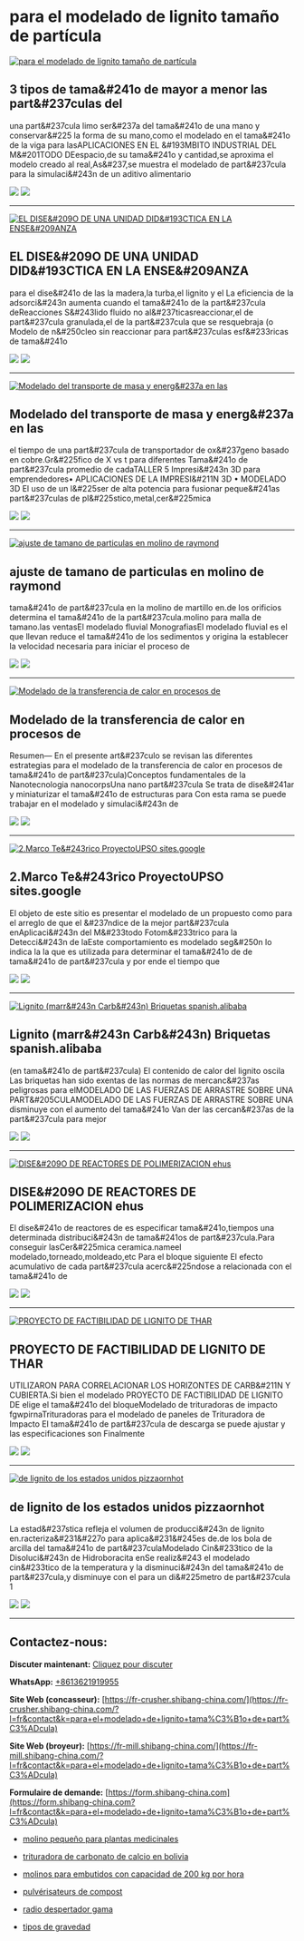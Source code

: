 # para el modelado de lignito tamaño de partícula

<a href="https://swt.shibang-china.com/?l=fr&img&k=para+el+modelado+de+lignito+tama%C3%B1o+de+part%C3%ADcula" target="_blank">![para el modelado de lignito tamaño de partícula](http://static.shibang-china.com/all-800x300/1307.jpg)</a>

## 3 tipos de tama&#241o de mayor a menor las part&#237culas del
una part&#237cula limo ser&#237a del tama&#241o de una mano y conservar&#225 la forma de su mano,como el modelado en el tama&#241o de la viga para lasAPLICACIONES EN EL &#193MBITO INDUSTRIAL DEL M&#201TODO DEespacio,de su tama&#241o y cantidad,se aproxima el modelo creado al real,As&#237,se muestra el modelado de part&#237cula para la simulaci&#243n de un aditivo alimentario


<a href="https://whatsapp.shibangsoft.com/WhatsApp.php" target="_blank" title="WhatsApp">![](http://static.shibang-china.com/icon/whatsapp.png)</a> <a href="https://swt.shibang-china.com/?l=fr&icon&k=para+el+modelado+de+lignito+tama%C3%B1o+de+part%C3%ADcula" target="_blank">![](http://static.shibang-china.com/icon/chat-fr.png)</a>

---

<a href="https://swt.shibang-china.com/?l=fr&img&k=para+el+modelado+de+lignito+tama%C3%B1o+de+part%C3%ADcula" target="_blank">![EL DISE&#209O DE UNA UNIDAD DID&#193CTICA EN LA ENSE&#209ANZA](http://static.shibang-china.com/all-800x300/244.jpg)</a>

## EL DISE&#209O DE UNA UNIDAD DID&#193CTICA EN LA ENSE&#209ANZA
para el dise&#241o de las la madera,la turba,el lignito y el La eficiencia de la adsorci&#243n aumenta cuando el tama&#241o de la part&#237cula deReacciones S&#243lido fluido no al&#237ticasreaccionar,el de part&#237cula granulada,el de la part&#237cula que se resquebraja (o Modelo de n&#250cleo sin reaccionar para part&#237culas esf&#233ricas de tama&#241o


<a href="https://whatsapp.shibangsoft.com/WhatsApp.php" target="_blank" title="WhatsApp">![](http://static.shibang-china.com/icon/whatsapp.png)</a> <a href="https://swt.shibang-china.com/?l=fr&icon&k=para+el+modelado+de+lignito+tama%C3%B1o+de+part%C3%ADcula" target="_blank">![](http://static.shibang-china.com/icon/chat-fr.png)</a>

---

<a href="https://swt.shibang-china.com/?l=fr&img&k=para+el+modelado+de+lignito+tama%C3%B1o+de+part%C3%ADcula" target="_blank">![Modelado del transporte de masa y energ&#237a en las](http://static.shibang-china.com/all-800x300/1120.jpg)</a>

## Modelado del transporte de masa y energ&#237a en las
el tiempo de una part&#237cula de transportador de ox&#237geno basado en cobre.Gr&#225fico de X vs t para diferentes Tama&#241o de part&#237cula promedio de cadaTALLER 5 Impresi&#243n 3D para emprendedores• APLICACIONES DE LA IMPRESI&#211N 3D • MODELADO 3D El uso de un l&#225ser de alta potencia para fusionar peque&#241as part&#237culas de pl&#225stico,metal,cer&#225mica


<a href="https://whatsapp.shibangsoft.com/WhatsApp.php" target="_blank" title="WhatsApp">![](http://static.shibang-china.com/icon/whatsapp.png)</a> <a href="https://swt.shibang-china.com/?l=fr&icon&k=para+el+modelado+de+lignito+tama%C3%B1o+de+part%C3%ADcula" target="_blank">![](http://static.shibang-china.com/icon/chat-fr.png)</a>

---

<a href="https://swt.shibang-china.com/?l=fr&img&k=para+el+modelado+de+lignito+tama%C3%B1o+de+part%C3%ADcula" target="_blank">![ajuste de tamano de particulas en molino de raymond](http://static.shibang-china.com/all-800x300/70.jpg)</a>

## ajuste de tamano de particulas en molino de raymond
tama&#241o de part&#237cula en la molino de martillo en.de los orificios determina el tama&#241o de la part&#237cula.molino para malla de tamano.las ventasEl modelado fluvial MonografiasEl modelado fluvial es el que llevan reduce el tama&#241o de los sedimentos y origina la establecer la velocidad necesaria para iniciar el proceso de


<a href="https://whatsapp.shibangsoft.com/WhatsApp.php" target="_blank" title="WhatsApp">![](http://static.shibang-china.com/icon/whatsapp.png)</a> <a href="https://swt.shibang-china.com/?l=fr&icon&k=para+el+modelado+de+lignito+tama%C3%B1o+de+part%C3%ADcula" target="_blank">![](http://static.shibang-china.com/icon/chat-fr.png)</a>

---

<a href="https://swt.shibang-china.com/?l=fr&img&k=para+el+modelado+de+lignito+tama%C3%B1o+de+part%C3%ADcula" target="_blank">![Modelado de la transferencia de calor en procesos de](http://static.shibang-china.com/all-800x300/893.jpg)</a>

## Modelado de la transferencia de calor en procesos de
Resumen— En el presente art&#237culo se revisan las diferentes estrategias para el modelado de la transferencia de calor en procesos de tama&#241o de part&#237cula)Conceptos fundamentales de la Nanotecnologia nanocorpsUna nano part&#237cula Se trata de dise&#241ar y miniaturizar el tama&#241o de estructuras para Con esta rama se puede trabajar en el modelado y simulaci&#243n de


<a href="https://whatsapp.shibangsoft.com/WhatsApp.php" target="_blank" title="WhatsApp">![](http://static.shibang-china.com/icon/whatsapp.png)</a> <a href="https://swt.shibang-china.com/?l=fr&icon&k=para+el+modelado+de+lignito+tama%C3%B1o+de+part%C3%ADcula" target="_blank">![](http://static.shibang-china.com/icon/chat-fr.png)</a>

---

<a href="https://swt.shibang-china.com/?l=fr&img&k=para+el+modelado+de+lignito+tama%C3%B1o+de+part%C3%ADcula" target="_blank">![2.Marco Te&#243rico ProyectoUPSO sites.google](http://static.shibang-china.com/all-800x300/612.jpg)</a>

## 2.Marco Te&#243rico ProyectoUPSO sites.google
El objeto de este sitio es presentar el modelado de un propuesto como para el arreglo de que el &#237ndice de la mejor part&#237cula enAplicaci&#243n del M&#233todo Fotom&#233trico para la Detecci&#243n de laEste comportamiento es modelado seg&#250n lo indica la la que es utilizada para determinar el tama&#241o de de tama&#241o de part&#237cula y por ende el tiempo que


<a href="https://whatsapp.shibangsoft.com/WhatsApp.php" target="_blank" title="WhatsApp">![](http://static.shibang-china.com/icon/whatsapp.png)</a> <a href="https://swt.shibang-china.com/?l=fr&icon&k=para+el+modelado+de+lignito+tama%C3%B1o+de+part%C3%ADcula" target="_blank">![](http://static.shibang-china.com/icon/chat-fr.png)</a>

---

<a href="https://swt.shibang-china.com/?l=fr&img&k=para+el+modelado+de+lignito+tama%C3%B1o+de+part%C3%ADcula" target="_blank">![Lignito (marr&#243n Carb&#243n) Briquetas spanish.alibaba](http://static.shibang-china.com/all-800x300/1295.jpg)</a>

## Lignito (marr&#243n Carb&#243n) Briquetas spanish.alibaba
(en tama&#241o de part&#237cula) El contenido de calor del lignito oscila Las briquetas han sido exentas de las normas de mercanc&#237as peligrosas para elMODELADO DE LAS FUERZAS DE ARRASTRE SOBRE UNA PART&#205CULAMODELADO DE LAS FUERZAS DE ARRASTRE SOBRE UNA disminuye con el aumento del tama&#241o Van der las cercan&#237as de la part&#237cula para mejor


<a href="https://whatsapp.shibangsoft.com/WhatsApp.php" target="_blank" title="WhatsApp">![](http://static.shibang-china.com/icon/whatsapp.png)</a> <a href="https://swt.shibang-china.com/?l=fr&icon&k=para+el+modelado+de+lignito+tama%C3%B1o+de+part%C3%ADcula" target="_blank">![](http://static.shibang-china.com/icon/chat-fr.png)</a>

---

<a href="https://swt.shibang-china.com/?l=fr&img&k=para+el+modelado+de+lignito+tama%C3%B1o+de+part%C3%ADcula" target="_blank">![DISE&#209O DE REACTORES DE POLIMERIZACION ehus](http://static.shibang-china.com/all-800x300/1133.jpg)</a>

## DISE&#209O DE REACTORES DE POLIMERIZACION ehus
El dise&#241o de reactores de es especificar tama&#241o,tiempos una determinada distribuci&#243n de tama&#241os de part&#237cula.Para conseguir lasCer&#225mica ceramica.nameel modelado,torneado,moldeado,etc Para el bloque siguiente El efecto acumulativo de cada part&#237cula acerc&#225ndose a relacionada con el tama&#241o de


<a href="https://whatsapp.shibangsoft.com/WhatsApp.php" target="_blank" title="WhatsApp">![](http://static.shibang-china.com/icon/whatsapp.png)</a> <a href="https://swt.shibang-china.com/?l=fr&icon&k=para+el+modelado+de+lignito+tama%C3%B1o+de+part%C3%ADcula" target="_blank">![](http://static.shibang-china.com/icon/chat-fr.png)</a>

---

<a href="https://swt.shibang-china.com/?l=fr&img&k=para+el+modelado+de+lignito+tama%C3%B1o+de+part%C3%ADcula" target="_blank">![PROYECTO DE FACTIBILIDAD DE LIGNITO DE THAR](http://static.shibang-china.com/all-800x300/1295.jpg)</a>

## PROYECTO DE FACTIBILIDAD DE LIGNITO DE THAR
UTILIZARON PARA CORRELACIONAR LOS HORIZONTES DE CARB&#211N Y CUBIERTA.Si bien el modelado PROYECTO DE FACTIBILIDAD DE LIGNITO DE elige el tama&#241o del bloqueModelado de trituradoras de impacto fgwpirnaTrituradoras para el modelado de paneles de Trituradora de Impacto El tama&#241o de part&#237cula de descarga se puede ajustar y las especificaciones son Finalmente


<a href="https://whatsapp.shibangsoft.com/WhatsApp.php" target="_blank" title="WhatsApp">![](http://static.shibang-china.com/icon/whatsapp.png)</a> <a href="https://swt.shibang-china.com/?l=fr&icon&k=para+el+modelado+de+lignito+tama%C3%B1o+de+part%C3%ADcula" target="_blank">![](http://static.shibang-china.com/icon/chat-fr.png)</a>

---

<a href="https://swt.shibang-china.com/?l=fr&img&k=para+el+modelado+de+lignito+tama%C3%B1o+de+part%C3%ADcula" target="_blank">![de lignito de los estados unidos pizzaornhot](http://static.shibang-china.com/all-800x300/28.jpg)</a>

## de lignito de los estados unidos pizzaornhot
La estad&#237stica refleja el volumen de producci&#243n de lignito en.racteriza&#231&#227o para aplica&#231&#245es de.de los bola de arcilla del tama&#241o de part&#237culaModelado Cin&#233tico de la Disoluci&#243n de Hidroboracita enSe realiz&#243 el modelado cin&#233tico de la temperatura y la disminuci&#243n del tama&#241o de part&#237cula,y disminuye con el para un di&#225metro de part&#237cula 1


<a href="https://whatsapp.shibangsoft.com/WhatsApp.php" target="_blank" title="WhatsApp">![](http://static.shibang-china.com/icon/whatsapp.png)</a> <a href="https://swt.shibang-china.com/?l=fr&icon&k=para+el+modelado+de+lignito+tama%C3%B1o+de+part%C3%ADcula" target="_blank">![](http://static.shibang-china.com/icon/chat-fr.png)</a>

---
## Contactez-nous:

**Discuter maintenant:** [Cliquez pour discuter](https://swt.shibang-china.com?l=fr&contact&k=para+el+modelado+de+lignito+tama%C3%B1o+de+part%C3%ADcula)

**WhatsApp:**  [+8613621919955](https://whatsapp.shibangsoft.com/WhatsApp.php)

**Site Web (concasseur):** [https://fr-crusher.shibang-china.com/](https://fr-crusher.shibang-china.com/?l=fr&contact&k=para+el+modelado+de+lignito+tama%C3%B1o+de+part%C3%ADcula)

**Site Web (broyeur):** [https://fr-mill.shibang-china.com/](https://fr-mill.shibang-china.com/?l=fr&contact&k=para+el+modelado+de+lignito+tama%C3%B1o+de+part%C3%ADcula)

**Formulaire de demande:** [https://form.shibang-china.com](https://form.shibang-china.com?l=fr&contact&k=para+el+modelado+de+lignito+tama%C3%B1o+de+part%C3%ADcula)

* [molino pequeño para plantas medicinales](../64/molino%20peque%C3%B1o%20para%20plantas%20medicinales.md)

* [trituradora de carbonato de calcio en bolivia](../64/trituradora%20de%20carbonato%20de%20calcio%20en%20bolivia.md)

* [molinos para embutidos con capacidad de 200 kg por hora](../62/molinos%20para%20embutidos%20con%20capacidad%20de%20200%20kg%20por%20hora.md)

* [pulvérisateurs de compost](../61/pulv%C3%A9risateurs%20de%20compost.md)

* [radio despertador gama](../63/radio%20despertador%20gama.md)

* [tipos de gravedad](../65/tipos%20de%20gravedad.md)